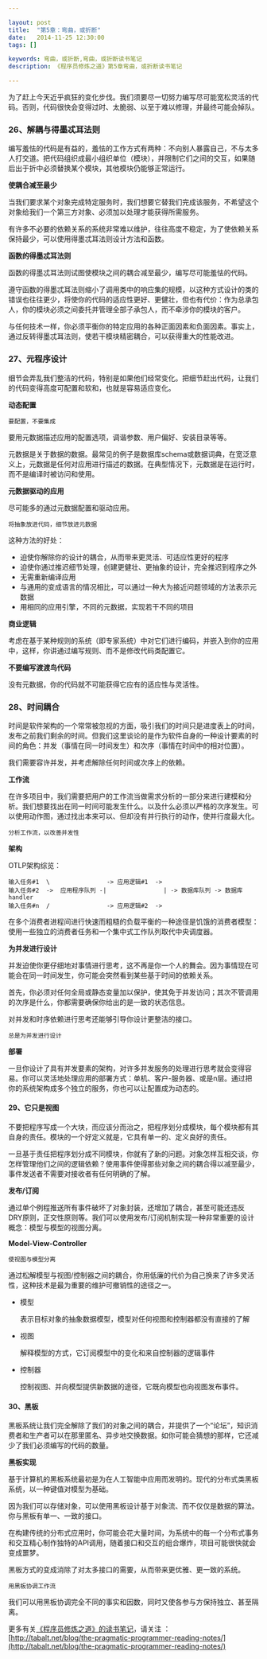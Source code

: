 ```yaml
---

layout: post
title:  "第5章：弯曲，或折断"
date:   2014-11-25 12:30:00
tags: []

keywords: 弯曲，或折断,弯曲，或折断读书笔记
description: 《程序员修炼之道》第5章弯曲，或折断读书笔记

---
```


为了赶上今天近乎疯狂的变化步伐。我们须要尽一切努力编写尽可能宽松灵活的代码。否则，代码很快会变得过时、太脆弱、以至于难以修理，并最终可能会掉队。

### 26、解耦与得墨忒耳法则

编写羞怯的代码是有益的，羞怯的工作方式有两种：不向别人暴露自己，不与太多人打交道。把代码组织成最小组织单位（模块），并限制它们之间的交互，如果随后出于折中必须替换某个模块，其他模块仍能够正常运行。


**使耦合减至最少**

当我们要求某个对象完成特定服务时，我们想要它替我们完成该服务，不希望这个对象给我们一个第三方对象、必须加以处理才能获得所需服务。

有许多不必要的依赖关系的系统非常难以维护，往往高度不稳定，为了使依赖关系保持最少，可以使用得墨忒耳法则设计方法和函数。


**函数的得墨忒耳法则**

函数的得墨忒耳法则试图使模块之间的耦合减至最少，编写尽可能羞怯的代码。

遵守函数的得墨忒耳法则缩小了调用类中的响应集的规模，以这种方式设计的类的错误也往往更少，将使你的代码的适应性更好、更健壮，但也有代价：作为总承包人，你的模块必须之间委托并管理全部子承包人，而不牵涉你的模块的客户。

与任何技术一样，你必须平衡你的特定应用的各种正面因素和负面因素。事实上，通过反转得墨忒耳法则，使若干模块精密耦合，可以获得重大的性能改进。


### 27、元程序设计

细节会弄乱我们整洁的代码，特别是如果他们经常变化。把细节赶出代码，让我们的代码变得高度可配置和软和，也就是容易适应变化。

**动态配置**

`要配置，不要集成`

要用元数据描述应用的配置选项，调谐参数、用户偏好、安装目录等等。

元数据是关于数据的数据。最常见的例子是数据库schema或数据词典，在宽泛意义上，元数据是任何对应用进行描述的数据。在典型情况下，元数据是在运行时，而不是编译时被访问和使用。


**元数据驱动的应用**

尽可能多的通过元数据配置和驱动应用。

`将抽象放进代码，细节放进元数据`

这种方法的好处：

* 迫使你解除你的设计的耦合，从而带来更灵活、可适应性更好的程序
* 迫使你通过推迟细节处理，创建更健壮、更抽象的设计，完全推迟到程序之外
* 无需重新编译应用
* 与通用的变成语言的情况相比，可以通过一种大为接近问题领域的方法表示元数据
* 用相同的应用引擎，不同的元数据，实现若干不同的项目


**商业逻辑**

考虑在基于某种规则的系统（即专家系统）中对它们进行编码，并嵌入到你的应用中，这样，你讲通过编写规则、而不是修改代码类配置它。


**不要编写渡渡鸟代码**

没有元数据，你的代码就不可能获得它应有的适应性与灵活性。


### 28、时间耦合

时间是软件架构的一个常常被忽视的方面，吸引我们的时间只是进度表上的时间，发布之前我们剩余的时间。但我们这里谈论的是作为软件自身的一种设计要素的时间的角色：并发（事情在同一时间发生）和次序（事情在时间中的相对位置）。

我们需要容许并发，并考虑解除任何时间或次序上的依赖。

**工作流**

在许多项目中，我们需要把用户的工作流当做需求分析的一部分来进行建模和分析。我们想要找出在同一时间可能发生什么。以及什么必须以严格的次序发生。可以使用动作图，通过找出本来可以、但却没有并行执行的动作，使并行度最大化。

`分析工作流，以改善并发性`

**架构**

OTLP架构综览：

	输入任务#1  \                -> 应用逻辑#1  ->
	输入任务#2  ->  应用程序队列 -|                | -> 数据库队列 -> 数据库handler
	输入任务#n  /                -> 应用逻辑#2  ->


在多个消费者进程间进行快速而粗糙的负载平衡的一种途径是饥饿的消费者模型：使用一些独立的消费者任务和一个集中式工作队列取代中央调度器。

**为并发进行设计**

并发迫使你更仔细地对事情进行思考，这不再是你一个人的舞会。因为事情现在可能会在同一时间发生，你可能会突然看到某些基于时间的依赖关系。

首先，你必须对任何全局或静态变量加以保护，使其免于并发访问；其次不管调用的次序是什么，你都需要确保你给出的是一致的状态信息。

对并发和时序依赖进行思考还能够引导你设计更整洁的接口。

`总是为并发进行设计`


**部署**

一旦你设计了具有并发要素的架构，对许多并发服务的处理进行思考就会变得容易。你可以灵活地处理应用的部署方式：单机、客户-服务器、或是n层。通过把你的系统架构成多个独立的服务，你也可以让配置成为动态的。



#### 29、它只是视图

不要把程序写成一个大块，而应该分而治之，把程序划分成模块，每个模块都有其自身的责任。模块的一个好定义就是，它具有单一的、定义良好的责任。

一旦基于责任把程序划分成不同模块，你就有了新的问题。对象怎样互相交谈，你怎样管理他们之间的逻辑依赖？使用事件使得那些对象之间的耦合得以减至最少，事件发送者不需要对接收者有任何明确的了解。


**发布/订阅**

通过单个例程推送所有事件破坏了对象封装，还增加了耦合，甚至可能还违反DRY原则，正交性原则等。我们可以使用发布/订阅机制实现一种非常重要的设计概念：模型与模型的视图分离。


**Model-View-Controller**

`使视图与模型分离`

通过松解模型与视图/控制器之间的耦合，你用低廉的代价为自己换来了许多灵活性，这种技术是最为重要的维护可撤销性的途径之一。

* 模型

	表示目标对象的抽象数据模型，模型对任何视图和控制器都没有直接的了解

* 视图

	解释模型的方式，它订阅模型中的变化和来自控制器的逻辑事件

* 控制器

	控制视图、并向模型提供新数据的途径，它既向模型也向视图发布事件。
	
	
#### 30、黑板

黑板系统让我们完全解除了我们的对象之间的耦合，并提供了一个“论坛”，知识消费者和生产者可以在那里匿名、异步地交换数据。如你可能会猜想的那样，它还减少了我们必须编写的代码的数量。

**黑板实现**

基于计算机的黑板系统最初是为在人工智能中应用而发明的。现代的分布式类黑板系统，以一种键值对模型为基础。

因为我们可以存储对象，可以使用黑板设计基于对象流、而不仅仅是数据的算法。你与黑板有单一、一致的接口。

在构建传统的分布式应用时，你可能会花大量时间，为系统中的每一个分布式事务和交互精心制作独特的API调用，随着接口和交互的组合爆炸，项目可能很快就会变成噩梦。

黑板方式的变成消除了对太多接口的需要，从而带来更优雅、更一致的系统。


`用黑板协调工作流`

我们可以用黑板协调完全不同的事实和因数，同时又使各参与方保持独立、甚至隔离。


更多有关[《程序员修炼之道》的读书笔记](http://tabalt.net/blog/the-pragmatic-programmer-reading-notes/)，请关注 ：  
[http://tabalt.net/blog/the-pragmatic-programmer-reading-notes/](http://tabalt.net/blog/the-pragmatic-programmer-reading-notes/)